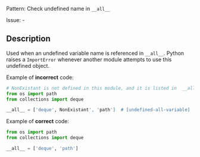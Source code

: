 Pattern: Check undefined name in `__all__`

Issue: -

## Description

Used when an undefined variable name is referenced in `__all__`. Python raises a `ImportError` whenever another module attempts to use this undefined object.


Example of **incorrect** code:

```python
# NonExistant is not defined in this module, and it is listed in  __all__. An error is expected.
from os import path
from collections import deque

__all__ = ['deque', NonExistant', 'path']  # [undefined-all-variable]
```

Example of **correct** code:

```python
from os import path
from collections import deque

__all__ = ['deque', 'path']
```

